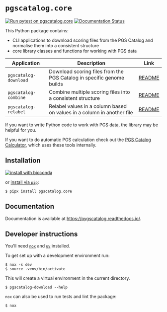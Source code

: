 # `pgscatalog.core`

[![Run pytest on pgscatalog.core](https://github.com/PGScatalog/pygscatalog/actions/workflows/core-pytest.yml/badge.svg)](https://github.com/PGScatalog/pygscatalog/actions/workflows/core-pytest.yml)
[![Documentation Status](https://readthedocs.org/projects/pygscatalog/badge/?version=latest)](https://pygscatalog.readthedocs.io/en/latest/autoapi/pgscatalog/core/index.html)

This Python package contains:

* CLI applications to download scoring files from the PGS Catalog and normalise them into a consistent structure
* core library classes and functions for working with PGS data

| Application           | Description                                                            | Link                                                                               |
|-----------------------|------------------------------------------------------------------------|------------------------------------------------------------------------------------|
| `pgscatalog-download` | Download scoring files from the PGS Catalog in specific genome builds  | [README](https://pygscatalog.readthedocs.io/en/latest/how-to/guides/download.html) |
| `pgscatalog-combine`  | Combine multiple scoring files into a consistent structure             | [README](https://pygscatalog.readthedocs.io/en/latest/how-to/guides/combine.html)  |
| `pgscatalog-relabel`  | Relabel values in a column based on values in a column in another file | [README](README.md)                                                |

If you want to write Python code to work with PGS data, the library may be helpful for you.

If you want to do automatic PGS calculation check out the [PGS Catalog Calculator](https://github.com/PGScatalog/pgsc_calc), which uses these tools internally.

## Installation 

[![install with bioconda](https://img.shields.io/badge/install%20with-bioconda-brightgreen.svg?style=flat)](http://bioconda.github.io/recipes/pgscatalog.core/README.html)

or [install via `pip`](https://pypi.org/project/pgscatalog.core/):

```
$ pipx install pgscatalog.core
```

## Documentation

Documentation is available at https://pygscatalog.readthedocs.io/.

## Developer instructions

You'll need [`nox`](https://nox.thea.codes/en/stable/index.html) and [`uv`](https://github.com/astral-sh/uv) installed. 

To get set up with a development environment run:

```
$ nox -s dev
$ source .venv/bin/activate
```

This will create a virtual environment in the current directory.

```
$ pgscatalog-download --help
```

`nox` can also be used to run tests and lint the package:

```
$ nox
```